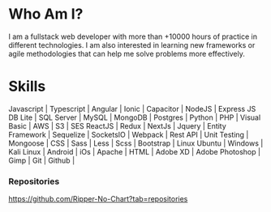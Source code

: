 # Who Am I?

I am a fullstack web developer with more than +10000 hours of practice in different technologies. I am also interested in learning new frameworks or agile methodologies that can help me solve problems more effectively.

# Skills

Javascript | Typescript | Angular | Ionic | Capacitor | NodeJS | Express JS
DB Lite | SQL Server | MySQL | MongoDB | Postgres | 
Python | PHP | Visual Basic | AWS | S3 | SES
ReactJS | Redux | NextJs | Jquery | Entity Framework | Sequelize | SocketsIO | Webpack | Rest API | Unit Testing | Mongoose |
CSS | Sass | Less | Scss | Bootstrap | 
Linux Ubuntu | Windows | Kali Linux | Android | iOs | Apache |
HTML | Adobe XD | Adobe Photoshop | Gimp | 
Git | Github |

### Repositories
https://github.com/Ripper-No-Chart?tab=repositories
